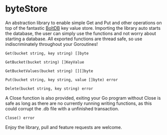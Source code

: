 # byteStore
An abstraction library to enable simple Get and Put and other operations on top of the fantastic [BoltDB](github.com/boltdb/bolt) key value store. Importing the library auto starts the database, the user can simply use the functions and not worry about starting a database. All exported functions are thread safe, so use indiscriminately throughout your Goroutines!

    Get(bucket string, key string) []byte

    GetBucket(bucket string) []KeyValue

    GetBucketValues(bucket string) [][]byte

    Put(bucket string, key string, value []byte) error
    
    Delete(bucket string, key string) error

A Close function is also provided, exiting your Go program without Close is safe as long as there are no currently running writing functions, as this could corrupt the .db file with a unfinished transaction.

    Close() error

Enjoy the library, pull and feature requests are welcome.
